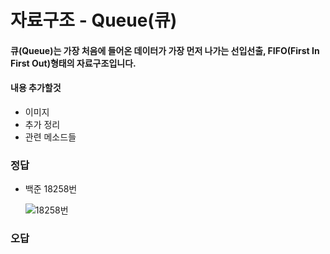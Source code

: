 # 자료구조 - Queue(큐) 

#### 큐(Queue)는 가장 처음에 들어온 데이터가 가장 먼저 나가는 선입선출, FIFO(First In First Out)형태의 자료구조입니다.


#### 내용 추가할것

  - 이미지
  - 추가 정리
  - 관련 메소드들
  

### 정답
- 백준 18258번

  ![18258번](https://user-images.githubusercontent.com/46203866/95485866-3fe74980-09cd-11eb-9e83-12a21420424c.PNG)


    
### 오답
